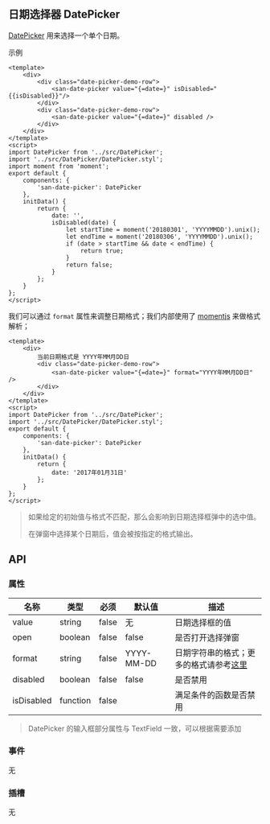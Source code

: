 ## 日期选择器 DatePicker

[DatePicker](https://material.google.com/components/pickers.html#pickers-date-pickers) 用来选择一个单个日期。

示例

```san 简单示例
<template>
    <div>
        <div class="date-picker-demo-row">
            <san-date-picker value="{=date=}" isDisabled="{{isDisabled}}"/>
        </div>
        <div class="date-picker-demo-row">
            <san-date-picker value="{=date=}" disabled />
        </div>
    </div>
</template>
<script>
import DatePicker from '../src/DatePicker';
import '../src/DatePicker/DatePicker.styl';
import moment from 'moment';
export default {
    components: {
        'san-date-picker': DatePicker
    },
    initData() {
        return {
            date: '',
            isDisabled(date) {
                let startTime = moment('20180301', 'YYYYMMDD').unix();
                let endTime = moment('20180306', 'YYYYMMDD').unix();
                if (date > startTime && date < endTime) {
                    return true;
                }
                return false;
            }
        };
    }
};
</script>
```

我们可以通过 `format` 属性来调整日期格式；我们内部使用了 [momentjs](http://momentjs.cn) 来做格式解析；

```san 自定义日期格式
<template>
    <div>
        当前日期格式是 YYYY年MM月DD日
        <div class="date-picker-demo-row">
            <san-date-picker value="{=date=}" format="YYYY年MM月DD日" />
        </div>
    </div>
</template>
<script>
import DatePicker from '../src/DatePicker';
import '../src/DatePicker/DatePicker.styl';
export default {
    components: {
        'san-date-picker': DatePicker
    },
    initData() {
        return {
            date: '2017年01月31日'
        };
    }
};
</script>
```

> 如果给定的初始值与格式不匹配，那么会影响到日期选择框弹中的选中值。
>
> 在弹窗中选择某个日期后，值会被按指定的格式输出。

## API

### 属性

| 名称 | 类型 | 必须 | 默认值 | 描述 |
| --- | --- | --- | --- | --- |
| value | string | false | 无 | 日期选择框的值 |
| open | boolean | false | false | 是否打开选择弹窗 |
| format | string | false | YYYY-MM-DD | 日期字符串的格式；更多的格式请参考[这里](http://momentjs.cn/docs/#/displaying/format/) |
| disabled | boolean | false | false | 是否禁用 |
| isDisabled | function | false || 满足条件的函数是否禁用|

> DatePicker 的输入框部分属性与 TextField 一致，可以根据需要添加

### 事件

无

### 插槽

无
